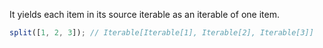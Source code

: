 It yields each item in its source iterable as an iterable of one item.

```js
split([1, 2, 3]); // Iterable[Iterable[1], Iterable[2], Iterable[3]]
```
